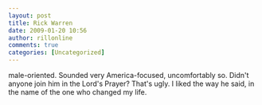 ```yaml
---
layout: post
title: Rick Warren
date: 2009-01-20 10:56
author: rillonline
comments: true
categories: [Uncategorized]
---
```

male-oriented. Sounded very America-focused, uncomfortably so. Didn't anyone join him in the Lord's Prayer? That's ugly. I liked the way he said, in the name of the one who changed my life.
